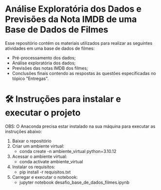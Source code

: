 # Análise Exploratória dos Dados e Previsões da Nota IMDB de uma Base de Dados de Filmes
Esse repositório contém os materiais utilizados para realizar as seguintes atividades em uma base de dados de filmes:
- Pré-processamento dos dados;
- Análise exploratória dos dados;
- Previsões das notas IMDB dos filmes;
- Conclusões finais contendo as respostas às questões especificadas no tópico "Entregas".


# 🛠️ Instruções para instalar e executar o projeto
OBS: O Anaconda precisa estar instalado na sua máquina para executar as instruções abaixo:
1. Baixar o repositório
2. Criar um ambiente virtual:
   - conda create -n ambiente_virtual python=3.10.12
3. Acessar o ambiente virtual:
   - conda activate ambiente_virtual
4. Instalar os requisitos:
   - pip install -r requisitos.txt
5. Carregar e executar o notebook:
   - jupyter notebook desafio_base_de_dados_filmes.ipynb


